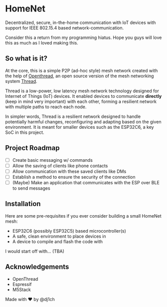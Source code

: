 # HomeNet

Decentralized, secure, in-the-home communication with IoT devices with support for IEEE 802.15.4 based network-communication.

Consider this a return from my programming hiatus. Hope you guys will love this as much as I loved making this.

## So what is it?

At the core, this is a simple P2P (ad-hoc style) mesh network created with the help of [Openthread](https://openthread.io/), an open source version of the mesh networking system [Thread](threadgroup.org).

Thread is a low-power, low latency mesh network technology designed for Internet of Things (IoT) devices. It enabled devices to communicate **directly** (keep in mind very important) with each other, forming a resilient network with multiple paths to reach each node.

In simpler words, Thread is a resilient network designed to handle potentially harmful changes, reconfiguring and adapting based on the given environment. It is meant for smaller devices such as the ESP32C6, a key SoC in this project.

## Project Roadmap

* [ ] Create basic messaging w/ commands
* [ ] Allow the saving of clients like phone contacts
* [ ] Allow communication with these saved clients like DMs
* [ ] Establish a method to ensure the security of the connection
* [ ] (Maybe) Make an application that communicates with the ESP over BLE to send messages

## Installation

Here are some pre-requisites if you ever consider building a small HomeNet mesh:

* ESP32C6 (possibly ESP32C5) based microcontroller(s)
* A safe, clean environment to place devices in
* A device to compile and flash the code with

I would start off with... (TBA)

## Acknowledgements

* OpenThread
* Espressif
* M5Stack

Made with :heart: by @dj1ch
